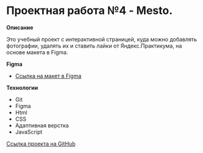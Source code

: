 # Проектная работа №4 - Mesto.

**Описание**

Это учебный проект с интерактивной страницей, куда можно добавлять фотографии, удалять их и ставить лайки от Яндекс.Практикума, на основе макета в Figma.

**Figma**

* [Ссылка на макет в Figma](https://www.figma.com/file/2cn9N9jSkmxD84oJik7xL7/JavaScript.-Sprint-4?node-id=0%3A1)

**Технологии**

- Git
- Figma
- Html
- CSS
- Адаптивная верстка
- JavaScript

[Ссылка проекта на GitHub](https://milliardan.github.io/mesto/)

